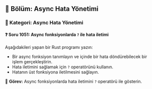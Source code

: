 ## 📘 Bölüm: Async Hata Yönetimi
### 🔹 Kategori: Async Hata Yönetimi
#### ❓ Soru 1051: Async fonksiyonlarda `?` ile hata iletimi

Aşağıdakileri yapan bir Rust programı yazın:

- Bir async fonksiyon tanımlayın ve içinde bir hata döndürebilecek bir işlem gerçekleştirin.
- Hata iletimini sağlamak için `?` operatörünü kullanın.
- Hatanın üst fonksiyona iletilmesini sağlayın.

🔧 **Görev:** Async fonksiyonlarda hata iletimini `?` operatörü ile gösterin.
